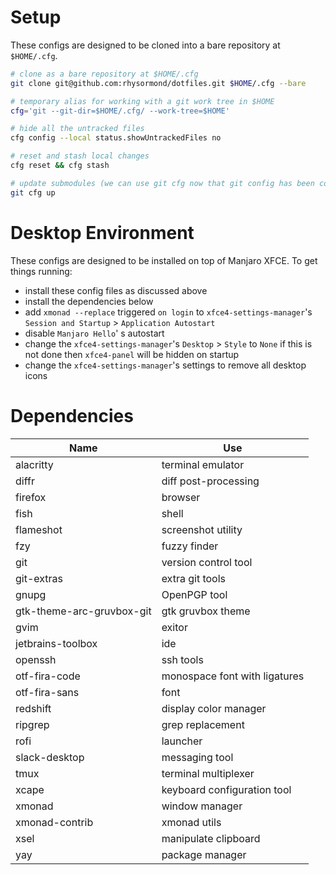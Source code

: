 # Setup

These configs are designed to be cloned into a bare repository at `$HOME/.cfg`.

```bash
# clone as a bare repository at $HOME/.cfg
git clone git@github.com:rhysormond/dotfiles.git $HOME/.cfg --bare

# temporary alias for working with a git work tree in $HOME
cfg='git --git-dir=$HOME/.cfg/ --work-tree=$HOME'

# hide all the untracked files
cfg config --local status.showUntrackedFiles no

# reset and stash local changes
cfg reset && cfg stash

# update submodules (we can use git cfg now that git config has been copied)
git cfg up
```

# Desktop Environment

These configs are designed to be installed on top of Manjaro XFCE.
To get things running:
 - install these config files as discussed above
 - install the dependencies below
 - add `xmonad --replace` triggered `on login` to `xfce4-settings-manager`'s `Session and Startup` > `Application Autostart`
 - disable `Manjaro Hello`' s autostart
 - change the `xfce4-settings-manager`'s `Desktop` > `Style` to `None`
   if this is not done then `xfce4-panel` will be hidden on startup
 - change the `xfce4-settings-manager`'s settings to remove all desktop icons

# Dependencies

| Name                      | Use                            |
| ------------------------- | ------------------------------ |
| alacritty                 | terminal emulator              |
| diffr                     | diff post-processing           |
| firefox                   | browser                        |
| fish                      | shell                          |
| flameshot                 | screenshot utility             |
| fzy                       | fuzzy finder                   |
| git                       | version control tool           |
| git-extras                | extra git tools                |
| gnupg                     | OpenPGP tool                   |
| gtk-theme-arc-gruvbox-git | gtk gruvbox theme              |
| gvim                      | exitor                         |
| jetbrains-toolbox         | ide                            |
| openssh                   | ssh tools                      |
| otf-fira-code             | monospace font with ligatures  |
| otf-fira-sans             | font                           |
| redshift                  | display color manager          |
| ripgrep                   | grep replacement               |
| rofi                      | launcher                       |
| slack-desktop             | messaging tool                 |
| tmux                      | terminal multiplexer           |
| xcape                     | keyboard configuration tool    |
| xmonad                    | window manager                 |
| xmonad-contrib            | xmonad utils                   |
| xsel                      | manipulate clipboard           |
| yay                       | package manager                |

